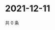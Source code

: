 # 2021-12-11

共 0 条

<!-- BEGIN WEIBO -->
<!-- 最后更新时间 Sat Dec 11 2021 22:10:18 GMT+0800 (China Standard Time) -->

<!-- END WEIBO -->

